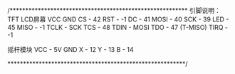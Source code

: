 /*********************************************************
引脚说明：
TFT LCD屏幕
  VCC
  GND
  CS   - 42
  RST  - -1
  DC   - 41
  MOSI - 40
  SCK  - 39
  LED  - 45
  MISO - -1
  TCLK - SCK
  TCS  - 48
  TDIN - MOSI
  TDO  - 47 (T-MISO)
  TIRQ - -1

摇杆模块
  VCC  - 5V
  GND
  X    - 12
  Y    - 13
  B    - 14

*********************************************************/